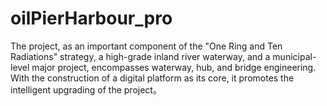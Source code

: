 # oilPierHarbour_pro
The project, as an important component of the "One Ring and Ten Radiations" strategy, a high-grade inland river waterway, and a municipal-level major project, encompasses waterway, hub, and bridge engineering. With the construction of a digital platform as its core, it promotes the intelligent upgrading of the project。
